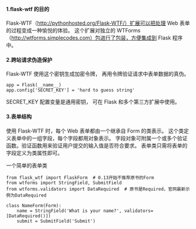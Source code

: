 #### 1.flask-wtf 的目的
Flask-WTF（http://pythonhosted.org/Flask-WTF/）扩展可以把处理 Web 表单的过程变成一种愉悦的体验。
这个扩展对独立的 WTForms（http://wtforms.simplecodes.com）包进行了包装，方便集成到 Flask 程序中。

#### 2.跨站请求伪造保护
Flask-WTF 使用这个密钥生成加密令牌，
再用令牌验证请求中表单数据的真伪。
    
    app = Flask(__name__)
    app.config['SECRET_KEY'] = 'hard to guess string'

SECRET_KEY 配置变量是通用密钥，
可在 Flask 和多个第三方扩展中使用。

#### 3.表单结构
使用 Flask-WTF 时，每个 Web 表单都由一个继承自 Form 的类表示。
这个类定义表单中的一组字段，每个字段都用对象表示。
字段对象可附属一个或多个验证函数。验证函数用来验证用户提交的输入值是否符合要求。
表单类只需将表单的字段定义为类属性即可。

一个简单的表单类
    
    from flask_wtf import FlaskForm  # 0.13开始不推荐原书的Form
    from wtforms import StringField, SubmitField
    from wtforms.validators import DataRequired  # 原书是Required，官网最新示例为DataRequired
 
    class NameForm(Form):
        name = StringField('What is your name?', validators=[DataRequired()])
        submit = SubmitField('Submit')

